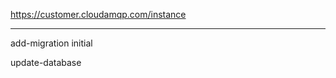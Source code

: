 https://customer.cloudamqp.com/instance

------------------------------------------------------

add-migration initial

update-database
